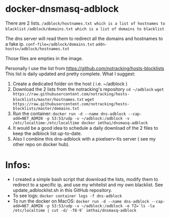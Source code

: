 # docker-dnsmasq-adblock


There are 2 lists.
`/adblock/hostnames.txt which is a list of hostnames to blacklist`
`/adblock/domains.txt which is a list of domains to blacklist`

The dns server will read them to redirect all the domains and hostnames to a fake ip.
`conf-file=/adblock/domains.txt`
`addn-hosts=/adblock/hostnames.txt`

Those files are empties in the image. 

Personally I use the list from https://github.com/notracking/hosts-blocklists
This list is daily updated and pretty complete.
What I suggest:
1. Create a dedicated folder on the host ( i.e. ~/adblock )
2. Download the 2 lists from the notracking's repository
`cd ~/adblock`
`wget https://raw.githubusercontent.com/notracking/hosts-blocklists/master/hostnames.txt`
`wget https://raw.githubusercontent.com/notracking/hosts-blocklists/master/domains.txt`
3. Run the container: `docker run -d --name dns-adblock --cap-add=NET_ADMIN -p 53:53/udp -v ~/adblock:/adblock -v /etc/localtime:/etc/localtime docker imthai/dnsmasq-adblock`
4. It would be a good idea to schedule a daily download of the 2 files to keep the adblock list up-to-date.
5. Also I combine this dns-adblock with a pixelserv-tls server ( see my other repo on docker hub). 


# Infos:
* I created a simple bash script that download the lists, modify them to redirect to a specific ip, and use my whitelist and my own blacklist. See update_adblocklist.sh in this GitHub repository.
* To see logs: `docker container logs -f dns-adblock `
* To run the docker on MacOS:
``docker run -d --name dns-adblock --cap-add=NET_ADMIN -p 53:53/udp -v ~/adblock:/adblock -e TZ=`ls -la /etc/localtime | cut -d/ -f8-9` imthai/dnsmasq-adblock``
